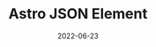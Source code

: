 ---
slug: 'astro-json-element'
package: 'astro-json-element'
title: 'Astro JSON Element'
description: 'Create html elements using JS Objects'
date: 2022-06-23
source: 'https://github.com/BryceRussell/astro-json-element'
tags:
  -  'astro'
  -  'typescript'
---